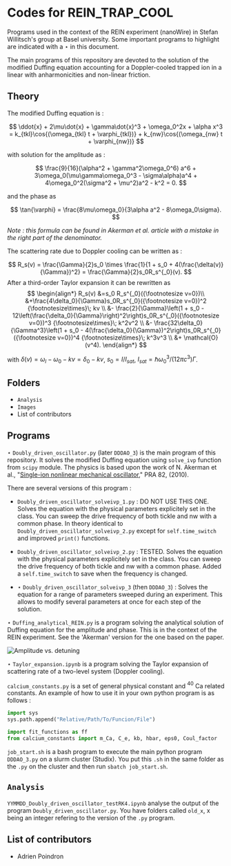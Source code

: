 # Codes for REIN_TRAP_COOL

Programs used in the context of the REIN experiment (nanoWire) in Stefan Willitsch's group at Basel university. Some important programs to highlight are indicated with a $\star$ in this document.

The main programs of this repository are devoted to the solution of the modified Duffing equation accounting for a Doppler-cooled trapped ion in a linear with anharmonicities and non-linear friction.

## Theory

The modified Duffing equation is :

$$
\ddot{x} + 2\mu\dot{x} + \gamma\dot{x}^3 + \omega_0^2x + \alpha x^3 = k_{tkl}\cos{(\omega_{tkl} t + \varphi_{tkl})} + k_{nw}\cos{(\omega_{nw} t + \varphi_{nw})}
$$

with solution for the amplitude as :

$$
\frac{9}{16}(\alpha^2 + \gamma^2\omega_0^6) a^6 + 3\omega_0(\mu\gamma\omega_0^3 - \sigma\alpha)a^4 + 4\omega_0^2(\sigma^2 + \mu^2)a^2 - k^2 = 0.
$$

and the phase as

$$
\tan{\varphi} = \frac{8\mu\omega_0}{3\alpha a^2 - 8\omega_0\sigma}.
$$

_Note : this formula can be found in Akerman et al. article with a mistake in the right part of the denominator._

The scattering rate due to Doppler cooling can be written as :

$$
R_s(v) = \frac{\Gamma}{2}s_0 \times \frac{1}{1 + s_0 + 4(\frac{\delta(v)}{\Gamma})^2} = \frac{\Gamma}{2}s_0R_s^{_0}(v).
$$
After a third-order Taylor expansion it can be rewritten as
$$
\begin{align*}
R_s(v) &=s_0 R_s^{_0}({\footnotesize v=0})\\
&+\frac{4\delta_0}{\Gamma}s_0R_s^{_0}({\footnotesize v=0})^2 {\footnotesize\times}\; kv \\
&- \frac{2}{\Gamma}\left(1 + s_0 - 12\left(\frac{\delta_0}{\Gamma}\right)^2\right)s_0R_s^{_0}({\footnotesize v=0})^3 {\footnotesize\times}\; k^2v^2 \\
&- \frac{32\delta_0}{\Gamma^3}\left(1 + s_0 - 4(\frac{\delta_0}{\Gamma})^2\right)s_0R_s^{_0}({\footnotesize v=0})^4 {\footnotesize\times}\; k^3v^3 \\
&+ \mathcal{O}(v^4).
\end{align*}
$$

with $\delta(v) = \omega_l - \omega_0 -kv = \delta_0 - kv$, $s_0 = I/I_{sat}$, $I_{sat} = \hbar\omega_0^3/(12\pi c^3)\Gamma$.


## Folders
* `Analysis`
* `Images`
* List of contributors

## Programs

$\star$ `Doubly_driven_oscillator.py` (later `DDDAO_3`) is the main program of this repository. It solves the modified Duffing equation using `solve_ivp` function from `scipy` module. The physics is based upon the work of N. Akerman et al., "[Single-ion nonlinear mechanical oscillator](https://journals.aps.org/pra/abstract/10.1103/PhysRevA.82.061402)," PRA 82, (2010).

There are several versions of this program :
- `Doubly_driven_oscillator_solveivp_1.py` : DO NOT USE THIS ONE. Solves the equation with the physical parameters explicitely set in the class. You can sweep the drive frequency of both tickle and nw with a common phase. In theory identical to `Doubly_driven_oscillator_solveivp_2.py` except for `self.time_switch` and improved `print()` functions.

- `Doubly_driven_oscillator_solveivp_2.py` : TESTED. Solves the equation with the physical parameters explicitely set in the class. You can sweep the drive frequency of both tickle and nw with a common phase. Added a `self.time_switch` to save when the frequency is changed.

- $\star$ `Doubly_driven_oscillator_solveivp_3` (then `DDDAO_3`) : Solves the equation for a range of parameters sweeped during an experiment. This allows to modify several parameters at once for each step of the solution.

$\star$ `Duffing_analytical_REIN.py` is a program solving the analytical solution of Duffing equation for the amplitude and phase. This is in the context of the REIN experiment. See the 'Akerman' version for the one based on the paper.

![Amplitude vs. detuning](Images/Duffing_roots_vs_detuning.png)

$\star$ `Taylor_expansion.ipynb` is a program solving the Taylor expansion of scattering rate of a two-level system (Doppler cooling).

`calcium_constants.py` is a set of general physical constant and $^{40}$ Ca related constants. An example of how to use it in your own python program is as follows : 
```python
import sys
sys.path.append("Relative/Path/To/Funcion/File")

import fit_functions as ff
from calcium_constants import m_Ca, C_e, kb, hbar, eps0, Coul_factor
```

`job_start.sh` is a bash program to execute the main python program `DDDAO_3.py` on a slurm cluster (Studix). You put this `.sh` in the same folder as the `.py` on the cluster and then run `sbatch job_start.sh`.

## `Analysis`
`YYMMDD_Doubly_driven_oscillator_testRK4.ipynb` analyse the output of the program `Doubly_driven_oscillator.py`. You have folders called `old_x`, x being an integer refering to the version of the `.py` program.

## List of contributors
* Adrien Poindron
